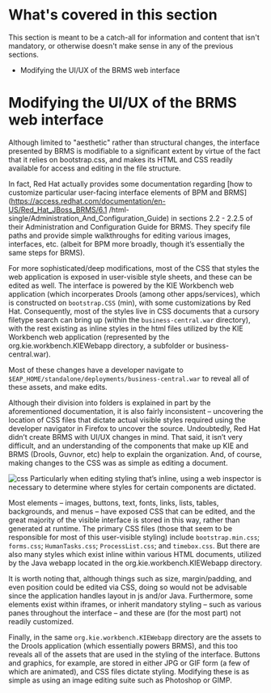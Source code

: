 <!--
{
"name": "part-seven-advanced-topics",
"version" : "0.9",
"title" : "Part VII: Advanced topics",
"description" : "Items that might be of interest, even if the dive into the weeds a bit.",
"homepage" : "https://github.com/JTRamirez/BRMS-Walkthrough",
"freshnessDate" : 2015-10-14,
"license" : "CC BY 4.0"
}
-->

<!-- @section -->

# What's covered in this section

This section is meant to be a catch-all for information and content that isn't mandatory, or otherwise doesn't make sense in any of the previous sections.

* Modifying the UI/UX of the BRMS web interface

<!-- @section -->

# Modifying the UI/UX of the BRMS web interface

Although limited to "aesthetic" rather than structural changes, the interface presented by BRMS is modifiable to a significant extent by virtue of the fact that it relies on bootstrap.css, and makes its HTML and CSS readily available for access and editing in the file structure. 

In fact, Red Hat actually provides some documentation regarding [how to customize particular user-facing interface elements of BPM and BRMS](https://access.redhat.com/documentation/en-US/Red_Hat_JBoss_BRMS/6.1
/html-single/Administration_And_Configuration_Guide) in sections 2.2 - 2.2.5 of their Administration and Configuration Guide for BRMS. They specify file paths and provide simple walkthroughs for editing various images, interfaces, etc. (albeit for BPM more broadly, though it’s essentially the same steps for BRMS).

For more sophisticated/deep modifications, most of the CSS that styles the web application is exposed in user-visible style sheets, and these can be edited as well. The interface is powered by the KIE Workbench web application (which incorperates Drools (among other apps/services), which is constructed on `bootstrap.CSS` (min), with some customizations by Red Hat. Consequently, most of the styles live in CSS documents that a cursory filetype search can bring up (within the `business-central.war` directory), with the rest existing as inline styles in the html files utilized by the KIE Workbench web application (represented by the org.kie.workbench.KIEWebapp directory, a subfolder or business-central.war).

Most of these changes have a developer navigate to `$EAP_HOME/standalone/deployments/business-central.war` to reveal all of these assets, and make edits.

Although their division into folders is explained in part by the aforementioned documentation, it is also fairly inconsistent – uncovering the location of CSS files that dictate actual visible styles required using the developer navigator in Firefox to uncover the source. Undoubtedly, Red Hat didn’t create BRMS with UI/UX changes in mind. That said, it isn’t very difficult, and an understanding of the components that make up KIE and BRMS (Drools, Guvnor, etc) help to explain the organization. And, of course, making changes to the CSS was as simple as editing a document.

![css](https://cloud.githubusercontent.com/assets/15032492/10402478/a2b07dbe-6e93-11e5-96da-8d03bbf92865.PNG)
Particularly when editing styling that’s inline, using a web inspector is necessary to determine where styles for certain components are dictated.

Most elements – images, buttons, text, fonts, links, lists, tables, backgrounds, and menus – have exposed CSS that can be edited, and the great majority of the visible interface is stored in this way, rather than generated at runtime. The primary CSS files (those that seem to be responsible for most of this user-visible styling) include `bootstrap.min.css`; `forms.css`; `HumanTasks.css`; `ProcessList.css`; and `timebox.css`. But there are also many styles which exist inline within various HTML documents, utilized by the Java webapp located in the org.kie.workbench.KIEWebapp directory.

It is worth noting that, although things such as size, margin/padding, and even position could be edited via CSS, doing so would not be advisable since the application handles layout in js and/or Java. Furthermore, some elements exist within iframes, or inherit mandatory styling – such as various panes throughout the interface – and these are (for the most part) not readily customized. 

Finally, in the same `org.kie.workbench.KIEWebapp` directory are the assets to the Drools application (which essentially powers BRMS), and this too reveals all of the assets that are used in the styling of the interface. Buttons and graphics, for example, are stored in either JPG or GIF form (a few of which are animated), and CSS files dictate styling. Modifying these is as simple as using an image editing suite such as Photoshop or GIMP.

<!-- @end -->
